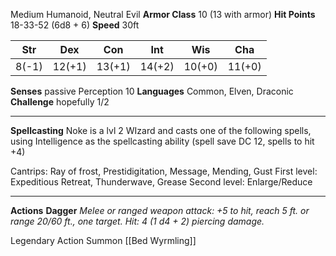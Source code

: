 Medium Humanoid, Neutral Evil
**Armor Class** 10 (13 with armor)
**Hit Points** 18-33-52 (6d8 + 6)
**Speed** 30ft  

| Str | Dex | Con | Int | Wis | Cha |
| ---- | ---- | ---- | ---- | ---- | ---- |
| 8(-1) | 12(+1) | 13(+1) | 14(+2) | 10(+0) | 11(+0) |
**Senses** passive Perception 10
**Languages** Common, Elven, Draconic
**Challenge** hopefully 1/2

---
**Spellcasting** 
Noke is a lvl 2 WIzard and casts one of the following spells, using Intelligence as the spellcasting ability (spell save DC 12, spells to hit +4)

Cantrips: Ray of frost, Prestidigitation, Message, Mending, Gust
First level: Expeditious Retreat, Thunderwave, Grease
Second level: Enlarge/Reduce

---
**Actions**
**Dagger** *Melee or ranged weapon attack: +5 to hit, reach 5 ft. or
range 20/60 ft., one target. Hit: 4 (1 d4 + 2) piercing damage.*

Legendary Action
Summon [[Bed Wyrmling]]